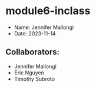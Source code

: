# module6-inclass

- Name: Jennifer Mallongi
- Date: 2023-11-14

## Collaborators: ##

- Jennifer Mallongi
- Eric Nguyen
- Timothy Subroto
